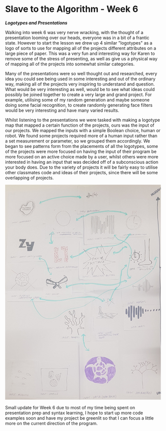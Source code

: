# Slave to the Algorithm - Week 6

__*Logotypes and Presentations*__

Walking into week 6 was very nerve wracking, with the thought of a presentation looming over our heads, everyone was in a bit of a frantic state. However to start the lesson we drew up 4 similar "logotypes" as a logo of sorts to use for mapping all of the projects different attributes on a large piece of paper. This was a very fun and interesting way for Karen to remove some of the stress of presenting, as well as give us a physical way of mapping all of the projects into somewhat similar categories.

Many of the presentations were so well thought out and researched, every idea you could see being used in some interesting and out of the ordinary way, making all of the projects very inspiring to understand and question. What would be very interesting as well, would be to see what ideas could possibly be joined together to create a very large and grand project. For example, utilising some of my random generation and maybe someone doing some facial recognition, to create randomly generating face filters would be very interesting and have many varied results.

Whilst listening to the presentations we were tasked with making a logotype map that mapped a certain function of the projects, ours was the input of our projects. We mapped the inputs with a simple Boolean choice, human or robot. We found some projects required more of a human input rather than a set measurement or parameter, so we grouped them accordingly. We began to see patterns form from the placements of all the logotypes, some of the projects were more focused on having the input of their program be more focused on an active choice made by a user, whilst others were more interested in having an input that was decided off of a subconscious action your body does. Due to the variety of projects it will be fairly easy to utilise other classmates code and ideas of their projects, since there will be some overlapping of projects.

![Image of Logotype Map](https://github.com/Dropboy/Slave-to-the-Algorithm/blob/Journal/Images%20and%20Resources/Week%206/Logotype%20map%20crop.jpg)

Small update for Week 6 due to most of my time being spent on presentation prep and syntax learning, I hope to start up more code examples soon and have my project be greenlit so that I can focus a little more on the current direction of the program.
